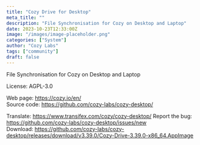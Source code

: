 ```yaml
---
title: "Cozy Drive for Desktop"
meta_title: ""
description: "File Synchronisation for Cozy on Desktop and Laptop"
date: 2023-10-23T12:33:00Z
image: "/images/image-placeholder.png"
categories: ["System"]
author: "Cozy Labs"
tags: ["community"]
draft: false
---
```


File Synchronisation for Cozy on Desktop and Laptop

License: AGPL-3.0

Web page: https://cozy.io/en/  
Source code: https://github.com/cozy-labs/cozy-desktop/

Translate: https://www.transifex.com/cozy/cozy-desktop/
Report the bug: https://github.com/cozy-labs/cozy-desktop/issues/new  
Download: https://github.com/cozy-labs/cozy-desktop/releases/download/v3.39.0/Cozy-Drive-3.39.0-x86_64.AppImage

